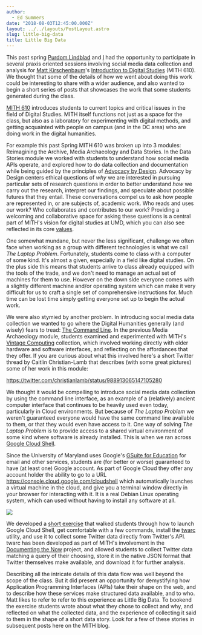```yaml
---
author:
  - Ed Summers
date: "2018-08-03T12:45:00.000Z"
layout: ../../layouts/PostLayout.astro
slug: little-big-data
title: Little Big Data
---
```


This past spring [Purdom Lindblad](https://mith.umd.edu/people/person/purdom-lindblad/) and [I](https://mith.umd.edu/people/person/ed-summers/) had the opportunity to participate in several praxis oriented sessions involving social media data collection and analysis for [Matt Kirschenbaum](https://twitter.com/mkirschenbaum)'s [Introduction to Digital Studies](https://dsah.umd.edu/requirements/#introds) (MITH 610). We thought that some of the details of how we went about doing this work could be interesting to share with a wider audience, and also wanted to begin a short series of posts that showcases the work that some students generated during the class.

[MITH 610](https://dsah.umd.edu/requirements/#introds) introduces students to current topics and critical issues in the field of Digital Studies. MITH itself functions not just as a space for the class, but also as a laboratory for experimenting with digital methods, and getting acquainted with people on campus (and in the DC area) who are doing work in the digital humanities.

For example this past Spring MITH 610 was broken up into 3 modules: Reimagining the Archive, Media Archaeology and Data Stories. In the Data Stories module we worked with students to understand how social media APIs operate, and explored how to do data collection and documentation while being guided by the principles of [Advocacy by Design](https://mith.umd.edu/advocacy-design-moving-theory-practice-part-1/). Advocacy by Design centers ethical questions of _why_ we are interested in pursuing particular sets of research questions in order to better understand _how_ we carry out the research, interpret our findings, and speculate about possible futures that they entail. These conversations compel us to ask how people are represented in, or are subjects of, academic work. Who reads and uses our work? Who collaborates and contributes to our work? Providing a welcoming and collaborative space for asking these questions is a central part of MITH's vision for digital studies at UMD, which you can also see reflected in its core [values](https://mith.umd.edu/about/values/).

One somewhat mundane, but never the less significant, challenge we often face when working as a group with different technologies is what we call _The Laptop Problem_. Fortunately, students come to class with a computer of some kind. It's almost a given, especially in a field like digital studies. On the plus side this means that students arrive to class already equipped with the tools of the trade, and we don't need to manage an actual set of machines for them to use. However on the down side everyone comes with a slightly different machine and/or operating system which can make it very difficult for us to craft a single set of comprehensive instructions for. Much time can be lost time simply getting everyone set up to begin the actual work.

We were also stymied by another problem. In introducing social media data collection we wanted to go where the Digital Humanities generally (and wisely) fears to tread: [The Command Line](https://en.wikipedia.org/wiki/Command-line_interface). In the previous Media Archaeology module, students examined and experimented with MITH's [Vintage Computing](https://mith.umd.edu/vintage-computers/) collection, which involved working directly with older hardware and software interfaces, and reflecting on the affordances that they offer. If you are curious about what this involved here's a short Twitter thread by Caitlin Christian-Lamb that describes (with some great pictures) some of her work in this module:

https://twitter.com/christianlamb/status/988913065147105280

We thought it would be compelling to introduce social media data collection by using the command line interface, as an example of a (relatively) ancient computer interface that continues to be heavily used even today, particularly in Cloud environments. But because of _The Laptop Problem_ we weren't guaranteed everyone would have the same command line available to them, or that they would even have access to it. One way of solving _The Laptop Problem_ is to provide access to a shared virtual environment of some kind where software is already installed. This is when we ran across [Google Cloud Shell](https://console.cloud.google.com/cloudshell).

Since the University of Maryland uses Google's [GSuite for Education](https://edu.google.com/) for email and other services, students are (for better or worse) guaranteed to have (at least one) Google account. As part of Google Cloud they offer any account holder the ability to go to a URL https://console.cloud.google.com/cloudshell which automatically launches a virtual machine in the cloud, and give you a terminal window directly in your browser for interacting with it. It is a real Debian Linux operating system, which can used without having to install any software at all.

![](/assets/images/2018-07-Screen-Shot-2018-07-30-at-3.06.04-PM-980x918.png)

We developed a [short exercise](https://docs.google.com/document/d/11QSMTAiGWEJM324Tpm_SNYImVxAhkeGQfg_UaV0bgsI/edit#) that walked students through how to launch Google Cloud Shell, get comfortable with a few commands, install the [twarc](https://github.com/docnow/twarc) utility, and use it to collect some Twitter data directly from Twitter's API. twarc has been developed as part of MITH's involvement in the [Documenting the Now](https://www.docnow.io/) project, and allowed students to collect Twitter data matching a query of their choosing, store it in the native JSON format that Twitter themselves make available, and download it for further analysis.

Describing all the intricate details of this data flow was well beyond the scope of the class. But it did present an opportunity for demystifying how Application Programming Interfaces (APIs) take their shape on the web, and to describe how these services make structured data available, and to who. Matt likes to refer to refer to this experience as Little Big Data. To bookend the exercise students wrote about what they chose to collect and why, and reflected on what the collected data, and the experience of collecting it said to them in the shape of a short data story. Look for a few of these stories in subsequent posts here on the MITH blog.

